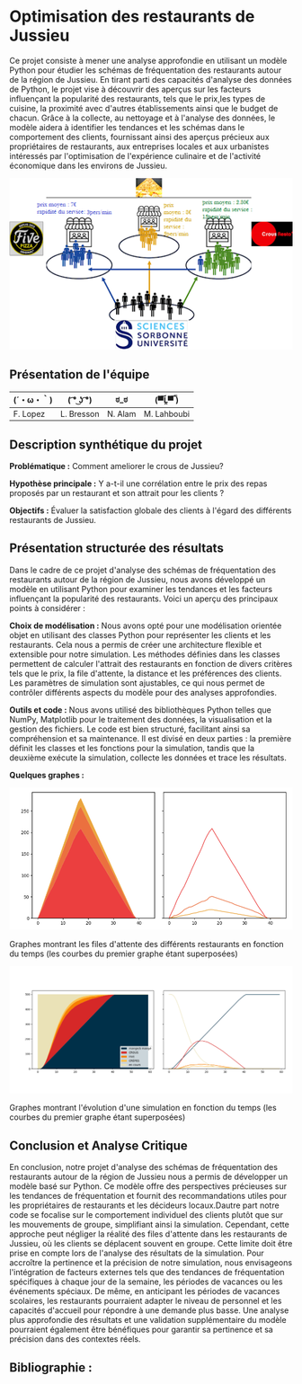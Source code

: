 # Optimisation des restaurants de Jussieu

Ce projet consiste à mener une analyse approfondie en utilisant un modèle Python pour étudier les schémas de fréquentation des restaurants autour de la région de Jussieu. En tirant parti des capacités d'analyse des données de Python, le projet vise à découvrir des aperçus sur les facteurs influençant la popularité des restaurants, tels que le prix,les types de cuisine, la proximité avec d'autres établissements ainsi que le budget de chacun. Grâce à la collecte, au nettoyage et à l'analyse des données, le modèle aidera à identifier les tendances et les schémas dans le comportement des clients, fournissant ainsi des aperçus précieux aux propriétaires de restaurants, aux entreprises locales et aux urbanistes intéressés par l'optimisation de l'expérience culinaire et de l'activité économique dans les environs de Jussieu.

<p align="center">
  <img width="700"  src="./images/modele.png">
</p>


## Présentation de l'équipe

|(´・ω・｀)| ( ͡° ͜ʖ ͡°) | ಠ_ಠ | (▀̿Ĺ̯▀̿ ̿) |
|-----|--|--|--|
| F. Lopez| L. Bresson | N. Alam  | M. Lahboubi  |


## Description synthétique du projet

**Problématique :**
Comment ameliorer le crous de Jussieu?

**Hypothèse principale :**
Y a-t-il une corrélation entre le prix des repas proposés par un restaurant et son attrait pour les clients ?

**Objectifs :**
Évaluer la satisfaction globale des clients à l'égard des différents restaurants de Jussieu.

## Présentation structurée des résultats

Dans le cadre de ce projet d'analyse des schémas de fréquentation des restaurants autour de la région de Jussieu, nous avons développé un modèle en utilisant Python pour examiner les tendances et les facteurs influençant la popularité des restaurants. Voici un aperçu des principaux points à considérer :

**Choix de modélisation :** Nous avons opté pour une modélisation orientée objet en utilisant des classes Python pour représenter les clients et les restaurants. Cela nous a permis de créer une architecture flexible et extensible pour notre simulation. Les méthodes définies dans les classes permettent de calculer l'attrait des restaurants en fonction de divers critères tels que le prix, la file d'attente, la distance et les préférences des clients. Les paramètres de simulation sont ajustables, ce qui nous permet de contrôler différents aspects du modèle pour des analyses approfondies.

**Outils et code :** Nous avons utilisé des bibliothèques Python telles que NumPy, Matplotlib pour le traitement des données, la visualisation et la gestion des fichiers. Le code est bien structuré, facilitant ainsi sa compréhension et sa maintenance. Il est divisé en deux parties : la première définit les classes et les fonctions pour la simulation, tandis que la deuxième exécute la simulation, collecte les données et trace les résultats.

**Quelques graphes :**

<p align="center">
  <img width="700"  src="./graphs/fig1.png">
</p>
Graphes montrant les files d'attente des différents restaurants en fonction du temps (les courbes du premier graphe étant superposées)   

<p align="center">
  <img width="700"  src="./graphs/fig2.png">
</p>
Graphes montrant l'évolution d'une simulation en fonction du temps (les courbes du premier graphe étant superposées)

## Conclusion et Analyse Critique

En conclusion, notre projet d'analyse des schémas de fréquentation des restaurants autour de la région de Jussieu nous a permis de développer un modèle basé sur Python. Ce modèle offre des perspectives précieuses sur les tendances de fréquentation et fournit des recommandations utiles pour les propriétaires de restaurants et les décideurs locaux.Dautre part notre code se focalise sur le comportement individuel des clients plutôt que sur les mouvements de groupe, simplifiant ainsi la simulation. Cependant, cette approche peut négliger la réalité des files d'attente dans les restaurants de Jussieu, où les clients se déplacent souvent en groupe. Cette limite doit être prise en compte lors de l'analyse des résultats de la simulation.
Pour accroître la pertinence et la précision de notre simulation, nous envisageons l'intégration de facteurs externes tels que des tendances de fréquentation spécifiques à chaque jour de la semaine, les périodes de vacances ou les événements spéciaux. De même, en anticipant les périodes de vacances scolaires, les restaurants pourraient adapter le niveau de personnel et les capacités d'accueil pour répondre à une demande plus basse. Une analyse plus approfondie des résultats et une validation supplémentaire du modèle pourraient également être bénéfiques pour garantir sa pertinence et sa précision dans des contextes réels.


## Bibliographie :

